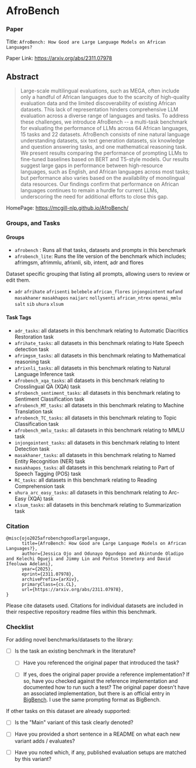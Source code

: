 # AfroBench

### Paper

Title: `AfroBench: How Good are Large Language Models on African Languages?`

Paper Link: https://arxiv.org/abs/2311.07978

## Abstract
> Large-scale multilingual evaluations, such as MEGA, often include only a handful of African languages due to the scarcity of high-quality evaluation data and the limited discoverability of existing African datasets. This lack of representation hinders comprehensive LLM evaluation across a diverse range of languages and tasks. To address these challenges, we introduce AfroBench -- a multi-task benchmark for evaluating the performance of LLMs across 64 African languages, 15 tasks and 22 datasets. AfroBench consists of nine natural language understanding datasets, six text generation datasets, six knowledge and question answering tasks, and one mathematical reasoning task. We present results comparing the performance of prompting LLMs to fine-tuned baselines based on BERT and T5-style models. Our results suggest large gaps in performance between high-resource languages, such as English, and African languages across most tasks; but performance also varies based on the availability of monolingual data resources. Our findings confirm that performance on African languages continues to remain a hurdle for current LLMs, underscoring the need for additional efforts to close this gap.

HomePage: https://mcgill-nlp.github.io/AfroBench/

### Groups, and Tasks
#### Groups
* `afrobench` : Runs all that tasks, datasets and prompts in this benchmark
* `afrobench_lite`: Runs the lite version of the benchmark which includes; afrimgsm, afrimmlu, afrixnli, sib, intent, adr and flores

Dataset specific grouping that listing all prompts, allowing users to review or edit them.
* `adr`   `afrihate`   `afrisenti`   `belebele`  `african_flores` `injongointent`  `mafand`  `masakhaner`  `masakhapos`  `naijarc`  `nollysenti`  `african_ntrex`  `openai_mmlu`  `salt`  `sib`  `uhura`  `xlsum`


#### Task Tags
* `adr_tasks`: all datasets in this benchmark relating to Automatic Diacritics Restoration task
* `afrihate_tasks`: all datasets in this benchmark relating to Hate Speech detection task
* `afrimgsm_tasks`: all datasets in this benchmark relating to Mathematical reasoning task
* `afrixnli_tasks`: all datasets in this benchmark relating to Natural Language Inference task
* `afrobench_xqa_tasks`: all datasets in this benchmark relating to Crosslingual QA (XQA) task
* `afrobench_sentiment_tasks`: all datasets in this benchmark relating to Sentiment Classification task
* `afrobench_MT_tasks`: all datasets in this benchmark relating to Machine Translation task
* `afrobench_TC_tasks`: all datasets in this benchmark relating to Topic Classification task
* `afrobench_mmlu_tasks`: all datasets in this benchmark relating to MMLU task
* `injongointent_tasks`: all datasets in this benchmark relating to Intent Detection task 
* `masakhaner_tasks`: all datasets in this benchmark relating to Named Entity Recognition (NER) task 
* `masakhapos_tasks`: all datasets in this benchmark relating to Part of Speech Tagging (POS) task 
* `RC_tasks`: all datasets in this benchmark relating to Reading Comprehension task
* `uhura_arc_easy_tasks`: all datasets in this benchmark relating to Arc-Easy (XQA) task 
* `xlsum_tasks`: all datasets in this benchmark relating to Summarization task


### Citation

```
@misc{ojo2025afrobenchgoodlargelanguage,
      title={AfroBench: How Good are Large Language Models on African Languages?}, 
      author={Jessica Ojo and Odunayo Ogundepo and Akintunde Oladipo and Kelechi Ogueji and Jimmy Lin and Pontus Stenetorp and David Ifeoluwa Adelani},
      year={2025},
      eprint={2311.07978},
      archivePrefix={arXiv},
      primaryClass={cs.CL},
      url={https://arxiv.org/abs/2311.07978}, 
}
```
Please cite datasets used. Citations for individual datasets are included in their respective repository readme files within this benchmark.
### Checklist

For adding novel benchmarks/datasets to the library:
* [ ] Is the task an existing benchmark in the literature?
  * [ ] Have you referenced the original paper that introduced the task?
  * [ ] If yes, does the original paper provide a reference implementation? If so, have you checked against the reference implementation and documented how to run such a test? The original paper doesn't have an associated implementation, but there is an official entry in [BigBench](https://github.com/google/BIG-bench/tree/main/bigbench/benchmark_tasks/social_iqa). I use the same prompting format as BigBench.


If other tasks on this dataset are already supported:
* [ ] Is the "Main" variant of this task clearly denoted?
* [ ] Have you provided a short sentence in a README on what each new variant adds / evaluates?
* [ ] Have you noted which, if any, published evaluation setups are matched by this variant?

